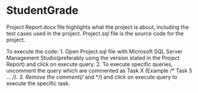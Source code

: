 # StudentGrade
Project Report.docx file highlights what the project is about, including the test cases used in the project.
Project.sql file is the source code for the project.


To execute the code:
    1. Open Project.sql file with Microsoft SQL Server Management Studio(preferably using the version stated in the    Project Report) and click on execute query.
    2. To execute specific queries, uncomment the query which are commented as Task X (Example /* Task 5 ... */).
    3. Remove the comment(/* and */) and click on execute query to execute the specific task.
